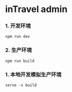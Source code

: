 # inTravel admin

### 1. 开发环境

```
npm run dev
```

### 2. 生产环境

```
npm run build
```

### 1. 本地开发模拟生产环境

```
serve -s build
```
